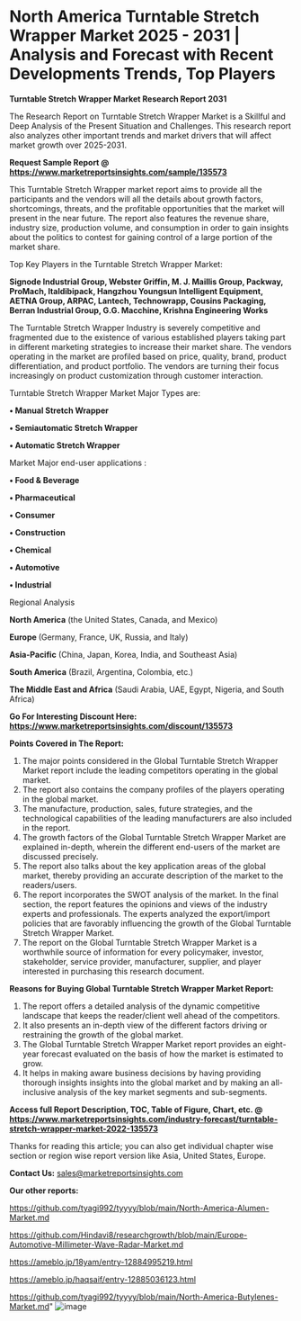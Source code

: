 # North America Turntable Stretch Wrapper Market 2025 - 2031 | Analysis and Forecast with Recent Developments Trends, Top Players

<strong>Turntable Stretch Wrapper Market Research Report 2031</strong>

The Research Report on Turntable Stretch Wrapper Market is a Skillful and Deep Analysis of the Present Situation and Challenges. This research report also analyzes other important trends and market drivers that will affect market growth over 2025-2031.

<strong>Request Sample Report @ <a href=https://www.marketreportsinsights.com/sample/135573>https://www.marketreportsinsights.com/sample/135573</a></strong>

This Turntable Stretch Wrapper market report aims to provide all the participants and the vendors will all the details about growth factors, shortcomings, threats, and the profitable opportunities that the market will present in the near future. The report also features the revenue share, industry size, production volume, and consumption in order to gain insights about the politics to contest for gaining control of a large portion of the market share.

Top Key Players in the Turntable Stretch Wrapper Market:

<strong>Signode Industrial Group, Webster Griffin, M. J. Maillis Group, Packway, ProMach, Italdibipack, Hangzhou Youngsun Intelligent Equipment, AETNA Group, ARPAC, Lantech, Technowrapp, Cousins Packaging, Berran Industrial Group, G.G. Macchine, Krishna Engineering Works</strong>

The Turntable Stretch Wrapper Industry is severely competitive and fragmented due to the existence of various established players taking part in different marketing strategies to increase their market share. The vendors operating in the market are profiled based on price, quality, brand, product differentiation, and product portfolio. The vendors are turning their focus increasingly on product customization through customer interaction.

Turntable Stretch Wrapper Market Major Types are:

<strong>• Manual Stretch Wrapper

• Semiautomatic Stretch Wrapper

• Automatic Stretch Wrapper</strong>

Market Major end-user applications :

<strong>• Food & Beverage

• Pharmaceutical

• Consumer

• Construction

• Chemical

• Automotive

• Industrial</strong>

Regional Analysis

</u><strong><b>North America</b></strong> (the United States, Canada, and Mexico)

<strong><b>Europe </b></strong>(Germany, France, UK, Russia, and Italy)

<strong><b>Asia-Pacific</b></strong> (China, Japan, Korea, India, and Southeast Asia)

<strong><b>South America</b></strong> (Brazil, Argentina, Colombia, etc.)

<strong><b>The Middle East and Africa</b></strong> (Saudi Arabia, UAE, Egypt, Nigeria, and South Africa)

<strong>Go For Interesting Discount Here: <a href=https://www.marketreportsinsights.com/discount/135573>https://www.marketreportsinsights.com/discount/135573</a></strong>

<strong>Points Covered in The Report:</strong>
<ol>
  <li>The major points considered in the Global Turntable Stretch Wrapper Market report include the leading competitors operating in the global market.</li>
  <li>The report also contains the company profiles of the players operating in the global market.</li>
  <li>The manufacture, production, sales, future strategies, and the technological capabilities of the leading manufacturers are also included in the report.</li>
  <li>The growth factors of the Global Turntable Stretch Wrapper Market are explained in-depth, wherein the different end-users of the market are discussed precisely.</li>
  <li>The report also talks about the key application areas of the global market, thereby providing an accurate description of the market to the readers/users.</li>
  <li>The report incorporates the SWOT analysis of the market. In the final section, the report features the opinions and views of the industry experts and professionals. The experts analyzed the export/import policies that are favorably influencing the growth of the Global Turntable Stretch Wrapper Market.</li>
  <li>The report on the Global Turntable Stretch Wrapper Market is a worthwhile source of information for every policymaker, investor, stakeholder, service provider, manufacturer, supplier, and player interested in purchasing this research document.</li>
</ol>
<strong>Reasons for Buying Global Turntable Stretch Wrapper Market Report:</strong>

<ol>
  <li>The report offers a detailed analysis of the dynamic competitive landscape that keeps the reader/client well ahead of the competitors.</li>
  <li>It also presents an in-depth view of the different factors driving or restraining the growth of the global market.</li>
  <li>The Global Turntable Stretch Wrapper Market report provides an eight-year forecast evaluated on the basis of how the market is estimated to grow.</li>
  <li>It helps in making aware business decisions by having providing thorough insights insights into the global market and by making an all-inclusive analysis of the key market segments and sub-segments.</li>
</ol>
<strong>Access full Report Description, TOC, Table of Figure, Chart, etc. @ <a href=https://www.marketreportsinsights.com/industry-forecast/turntable-stretch-wrapper-market-2022-135573>https://www.marketreportsinsights.com/industry-forecast/turntable-stretch-wrapper-market-2022-135573</a></strong>


Thanks for reading this article; you can also get individual chapter wise section or region wise report version like Asia, United States, Europe.

<strong>Contact Us:</strong>
sales@marketreportsinsights.com

<strong>Our other reports:</strong>

<a href=https://github.com/tyagi992/tyyyy/blob/main/North-America-Alumen-Market.md>https://github.com/tyagi992/tyyyy/blob/main/North-America-Alumen-Market.md</a>

<a href=https://github.com/Hindavi8/researchgrowth/blob/main/Europe-Automotive-Millimeter-Wave-Radar-Market.md>https://github.com/Hindavi8/researchgrowth/blob/main/Europe-Automotive-Millimeter-Wave-Radar-Market.md</a>

<a href=https://ameblo.jp/18yam/entry-12884995219.html>https://ameblo.jp/18yam/entry-12884995219.html</a>

<a href=https://ameblo.jp/haqsaif/entry-12885036123.html>https://ameblo.jp/haqsaif/entry-12885036123.html</a>

<a href=https://github.com/tyagi992/tyyyy/blob/main/North-America-Butylenes-Market.md>https://github.com/tyagi992/tyyyy/blob/main/North-America-Butylenes-Market.md</a>"
![image](https://github.com/user-attachments/assets/f4448bdb-79d4-4914-b20d-dea9ce376173)
